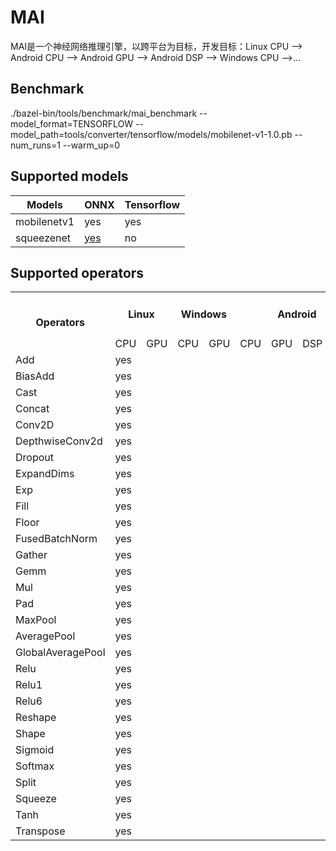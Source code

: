 # MAI

MAI是一个神经网络推理引擎，以跨平台为目标，开发目标：Linux CPU --> Android CPU --> Android GPU --> Android DSP --> Windows CPU -->...

## Benchmark

./bazel-bin/tools/benchmark/mai_benchmark --model_format=TENSORFLOW --model_path=tools/converter/tensorflow/models/mobilenet-v1-1.0.pb --num_runs=1 --warm_up=0

## Supported models

| Models                            | ONNX     | Tensorflow |
| ---                               | ---      | ---      |            
|mobilenetv1                        | yes      |   yes    |        
|squeezenet                        | [yes](https://s3.amazonaws.com/download.onnx/models/opset_9/squeezenet.tar.gz)     |   no    |


## Supported operators
<table>
   <tr>
      <td align="center" rowspan=2><h4>Operators</h4></td>
      <td align="center" colspan=2><h4>Linux</h4></td>
      <td align="center" colspan=2><h4>Windows</h4></td>
      <td align="center" colspan=4><h4>Android</h4></td>
   </tr>
   <tr>
      <td>CPU</td>
      <td>GPU</td>
      <td>CPU</td>
      <td>GPU</td>
      <td>CPU</td>
      <td>GPU</td>
      <td>DSP</td>
      <td>NPU</td>
   </tr>
   <tr>
      <td>Add</td> <td>yes</td> <td></td> <td></td> <td></td> <td></td> <td></td> <td></td> <td></td>
   </tr>
   <tr>
      <td>BiasAdd</td> <td>yes</td> <td></td> <td></td> <td></td> <td></td> <td></td> <td></td> <td></td>
   </tr>
   <tr>
      <td>Cast</td> <td>yes</td> <td></td> <td></td> <td></td> <td></td> <td></td> <td></td> <td></td>
   </tr>
   <tr>
      <td>Concat</td> <td>yes</td> <td></td> <td></td> <td></td> <td></td> <td></td> <td></td> <td></td>
   </tr>
   <tr>
      <td>Conv2D</td> <td>yes</td> <td></td> <td></td> <td></td> <td></td> <td></td> <td></td> <td></td>
   </tr>
   <tr>
      <td>DepthwiseConv2d</td> <td>yes</td> <td></td> <td></td> <td></td> <td></td> <td></td> <td></td> <td></td>
   </tr>
  <tr>
      <td>Dropout</td> <td>yes</td> <td></td> <td></td> <td></td> <td></td> <td></td> <td></td> <td></td>
   </tr>
   <tr>
      <td>ExpandDims</td> <td>yes</td> <td></td> <td></td> <td></td> <td></td> <td></td> <td></td> <td></td>
   </tr>
   <tr>
      <td>Exp</td> <td>yes</td> <td></td> <td></td> <td></td> <td></td> <td></td> <td></td> <td></td>
   </tr>
   <tr>
      <td>Fill</td> <td>yes</td> <td></td> <td></td> <td></td> <td></td> <td></td> <td></td> <td></td>
   </tr>
   <tr>
      <td>Floor</td> <td>yes</td> <td></td> <td></td> <td></td> <td></td> <td></td> <td></td> <td></td>
   </tr>
   <tr>
      <td>FusedBatchNorm</td> <td>yes</td> <td></td> <td></td> <td></td> <td></td> <td></td> <td></td> <td></td>
   </tr>
  <tr>
      <td>Gather</td> <td>yes</td> <td></td> <td></td> <td></td> <td></td> <td></td> <td></td> <td></td>
   </tr>
   <tr>
      <td>Gemm</td> <td>yes</td> <td></td> <td></td> <td></td> <td></td> <td></td> <td></td> <td></td>
   </tr>
   <tr>
      <td>Mul</td> <td>yes</td> <td></td> <td></td> <td></td> <td></td> <td></td> <td></td> <td></td>
   </tr>
   <tr>
      <td>Pad</td> <td>yes</td> <td></td> <td></td> <td></td> <td></td> <td></td> <td></td> <td></td>
   </tr>
   <tr>
      <td>MaxPool</td> <td>yes</td> <td></td> <td></td> <td></td> <td></td> <td></td> <td></td> <td></td>
   </tr>
   <tr>
      <td>AveragePool</td> <td>yes</td> <td></td> <td></td> <td></td> <td></td> <td></td> <td></td> <td></td>
   </tr>
   <tr>
      <td>GlobalAveragePool</td> <td>yes</td> <td></td> <td></td> <td></td> <td></td> <td></td> <td></td> <td></td>
   </tr>
   <tr>
      <td>Relu</td> <td>yes</td> <td></td> <td></td> <td></td> <td></td> <td></td> <td></td> <td></td>
   </tr>
   <tr>
      <td>Relu1</td> <td>yes</td> <td></td> <td></td> <td></td> <td></td> <td></td> <td></td> <td></td>
   </tr>
   <tr>
      <td>Relu6</td> <td>yes</td> <td></td> <td></td> <td></td> <td></td> <td></td> <td></td> <td></td>
   </tr>
   <tr>
      <td>Reshape</td> <td>yes</td> <td></td> <td></td> <td></td> <td></td> <td></td> <td></td> <td></td>
   </tr>
   <tr>
      <td>Shape</td> <td>yes</td> <td></td> <td></td> <td></td> <td></td> <td></td> <td></td> <td></td>
   </tr>
   <tr>
      <td>Sigmoid</td> <td>yes</td> <td></td> <td></td> <td></td> <td></td> <td></td> <td></td> <td></td>
   </tr>
   <tr>
      <td>Softmax</td> <td>yes</td> <td></td> <td></td> <td></td> <td></td> <td></td> <td></td> <td></td>
   </tr>
   <tr>
      <td>Split</td> <td>yes</td> <td></td> <td></td> <td></td> <td></td> <td></td> <td></td> <td></td>
   </tr>
   <tr>
      <td>Squeeze</td> <td>yes</td> <td></td> <td></td> <td></td> <td></td> <td></td> <td></td> <td></td>
   </tr>
   <tr>
      <td>Tanh</td> <td>yes</td> <td></td> <td></td> <td></td> <td></td> <td></td> <td></td> <td></td>
   </tr>
   <tr>
      <td>Transpose</td> <td>yes</td> <td></td> <td></td> <td></td> <td></td> <td></td> <td></td> <td></td>
   </tr>
</table>
